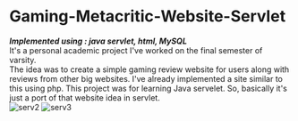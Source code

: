 # Gaming-Metacritic-Website-Servlet
***Implemented using : java servlet, html, MySQL***<br>
It's a personal academic project I've worked on the final semester of varsity.<br>
The idea was to create a simple gaming review website for users along with reviews from other big websites. I've already implemented a site similar to this using php. This project was for learning Java servelet. So, basically it's just a port of that website idea in servlet.<br>
![serv2](https://user-images.githubusercontent.com/54149153/73130887-8e191000-402b-11ea-92a0-b40b686cfbf2.PNG)
![serv3](https://user-images.githubusercontent.com/54149153/73130888-8eb1a680-402b-11ea-8bf5-6eb9785ab32f.PNG)
